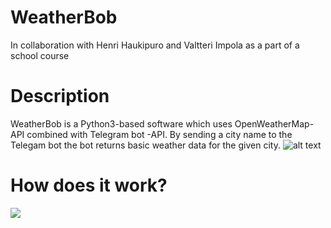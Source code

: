 # WeatherBob
In collaboration with Henri Haukipuro and Valtteri Impola as a part of a school course


# Description
WeatherBob is a Python3-based software which uses OpenWeatherMap-API combined with Telegram bot -API. By sending a city name to the Telegam bot the bot returns basic weather data for the given city.
![alt text](https://user-images.githubusercontent.com/32328856/47872742-0d636800-de18-11e8-8f27-e0544affa7bd.png)

# How does it work?
![](https://user-images.githubusercontent.com/32328856/48059772-c92ee980-e1c2-11e8-99ab-2aa856627449.png)
